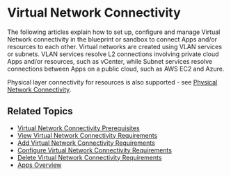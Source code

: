 # Virtual Network Connectivity

The following articles explain how to set up, configure and manage Virtual Network connectivity in the blueprint or sandbox to connect Apps and/or resources to each other. Virtual networks are created using VLAN services or subnets. VLAN services resolve L2 connections involving private cloud Apps and/or resources, such as vCenter, while Subnet services resolve connections between Apps on a public cloud, such as AWS EC2 and Azure.

Physical layer connectivity for resources is also supported - see [Physical Network Connectivity](https://help.quali.com/Online%20Help/0.0/Portal/Content/CSP/LAB-MNG/Rsc-Cnct/Phys-Ntwrk-Cntnr.htm).

## Related Topics  

- [Virtual Network Connectivity Prerequisites](https://help.quali.com/Online%20Help/0.0/Portal/Content/CSP/LAB-MNG/App-Cnct/Vir-Ntwrk-Cnc-Prqst.htm)
- [View Virtual Network Connectivity Requirements](https://help.quali.com/Online%20Help/0.0/Portal/Content/CSP/LAB-MNG/App-Cnct/Vir-Ntwrk-View.htm)
- [Add Virtual Network Connectivity Requirements](https://help.quali.com/Online%20Help/0.0/Portal/Content/CSP/LAB-MNG/App-Cnct/Vir-Ntwrk-Cnct-Crt.htm)
- [Configure Virtual Network Connectivity Requirements](https://help.quali.com/Online%20Help/0.0/Portal/Content/CSP/LAB-MNG/App-Cnct/Vir-Ntwrk-Cnct_Cnfg.htm)
- [Delete Virtual Network Connectivity Requirements](https://help.quali.com/Online%20Help/0.0/Portal/Content/CSP/LAB-MNG/App-Cnct/Vir-Ntwrk-Cnct_Dlt.htm)
- [Apps Overview](https://help.quali.com/Online%20Help/0.0/Portal/Content/CSP/LAB-MNG/Features/Apps.htm)
